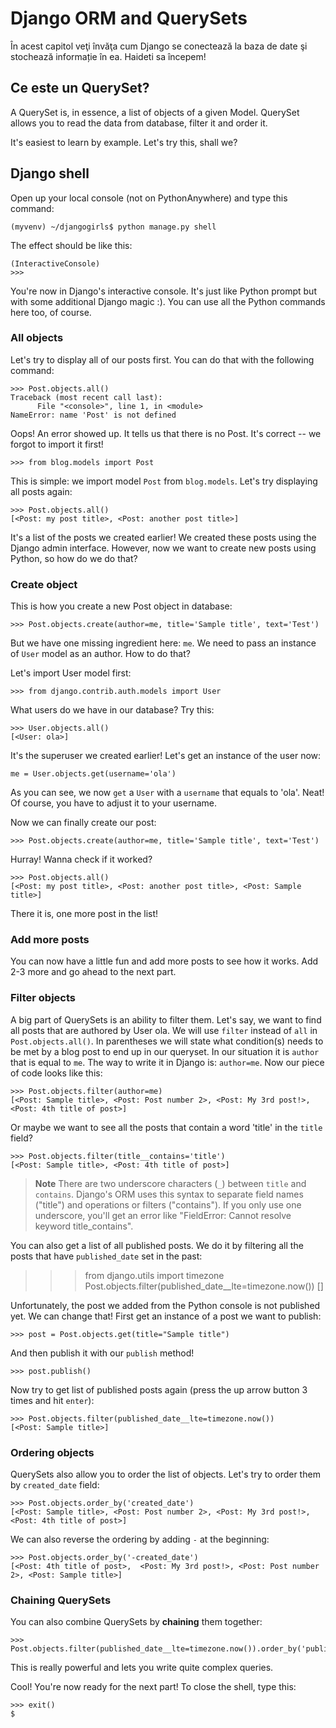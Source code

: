 # Django ORM and QuerySets

În acest capitol veţi învăţa cum Django se conectează la baza de date şi stochează informație în ea. Haideti sa începem!

## Ce este un QuerySet?

A QuerySet is, in essence, a list of objects of a given Model. QuerySet allows you to read the data from database, filter it and order it.

It's easiest to learn by example. Let's try this, shall we?

## Django shell

Open up your local console (not on PythonAnywhere) and type this command:

    (myvenv) ~/djangogirls$ python manage.py shell
    

The effect should be like this:

    (InteractiveConsole)
    >>>
    

You're now in Django's interactive console. It's just like Python prompt but with some additional Django magic :). You can use all the Python commands here too, of course.

### All objects

Let's try to display all of our posts first. You can do that with the following command:

    >>> Post.objects.all()
    Traceback (most recent call last):
          File "<console>", line 1, in <module>
    NameError: name 'Post' is not defined
    

Oops! An error showed up. It tells us that there is no Post. It's correct -- we forgot to import it first!

    >>> from blog.models import Post
    

This is simple: we import model `Post` from `blog.models`. Let's try displaying all posts again:

    >>> Post.objects.all()
    [<Post: my post title>, <Post: another post title>]
    

It's a list of the posts we created earlier! We created these posts using the Django admin interface. However, now we want to create new posts using Python, so how do we do that?

### Create object

This is how you create a new Post object in database:

    >>> Post.objects.create(author=me, title='Sample title', text='Test')
    

But we have one missing ingredient here: `me`. We need to pass an instance of `User` model as an author. How to do that?

Let's import User model first:

    >>> from django.contrib.auth.models import User
    

What users do we have in our database? Try this:

    >>> User.objects.all()
    [<User: ola>]
    

It's the superuser we created earlier! Let's get an instance of the user now:

    me = User.objects.get(username='ola')
    

As you can see, we now `get` a `User` with a `username` that equals to 'ola'. Neat! Of course, you have to adjust it to your username.

Now we can finally create our post:

    >>> Post.objects.create(author=me, title='Sample title', text='Test')
    

Hurray! Wanna check if it worked?

    >>> Post.objects.all()
    [<Post: my post title>, <Post: another post title>, <Post: Sample title>]
    

There it is, one more post in the list!

### Add more posts

You can now have a little fun and add more posts to see how it works. Add 2-3 more and go ahead to the next part.

### Filter objects

A big part of QuerySets is an ability to filter them. Let's say, we want to find all posts that are authored by User ola. We will use `filter` instead of `all` in `Post.objects.all()`. In parentheses we will state what condition(s) needs to be met by a blog post to end up in our queryset. In our situation it is `author` that is equal to `me`. The way to write it in Django is: `author=me`. Now our piece of code looks like this:

    >>> Post.objects.filter(author=me)
    [<Post: Sample title>, <Post: Post number 2>, <Post: My 3rd post!>, <Post: 4th title of post>]
    

Or maybe we want to see all the posts that contain a word 'title' in the `title` field?

    >>> Post.objects.filter(title__contains='title')
    [<Post: Sample title>, <Post: 4th title of post>]
    

> **Note** There are two underscore characters (`_`) between `title` and `contains`. Django's ORM uses this syntax to separate field names ("title") and operations or filters ("contains"). If you only use one underscore, you'll get an error like "FieldError: Cannot resolve keyword title_contains".

You can also get a list of all published posts. We do it by filtering all the posts that have `published_date` set in the past:

> > > from django.utils import timezone Post.objects.filter(published_date__lte=timezone.now()) []

Unfortunately, the post we added from the Python console is not published yet. We can change that! First get an instance of a post we want to publish:

    >>> post = Post.objects.get(title="Sample title")
    

And then publish it with our `publish` method!

    >>> post.publish()
    

Now try to get list of published posts again (press the up arrow button 3 times and hit `enter`):

    >>> Post.objects.filter(published_date__lte=timezone.now())
    [<Post: Sample title>]
    

### Ordering objects

QuerySets also allow you to order the list of objects. Let's try to order them by `created_date` field:

    >>> Post.objects.order_by('created_date')
    [<Post: Sample title>, <Post: Post number 2>, <Post: My 3rd post!>, <Post: 4th title of post>]
    

We can also reverse the ordering by adding `-` at the beginning:

    >>> Post.objects.order_by('-created_date')
    [<Post: 4th title of post>,  <Post: My 3rd post!>, <Post: Post number 2>, <Post: Sample title>]
    

### Chaining QuerySets

You can also combine QuerySets by **chaining** them together:

    >>> Post.objects.filter(published_date__lte=timezone.now()).order_by('published_date')
    

This is really powerful and lets you write quite complex queries.

Cool! You're now ready for the next part! To close the shell, type this:

    >>> exit()
    $